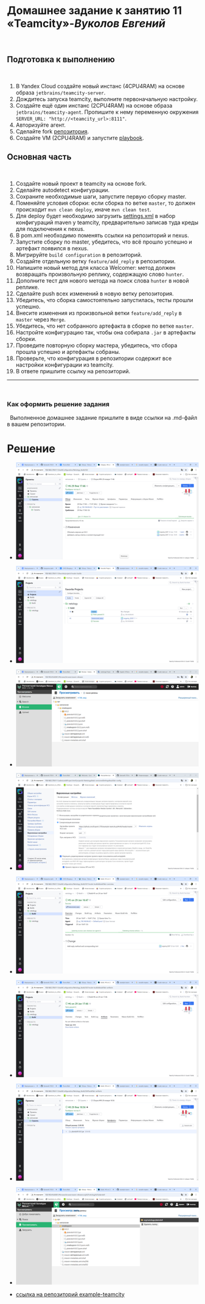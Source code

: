 # **Домашнее задание к занятию 11 «Teamcity»**-***Вуколов Евгений***
 
## **Подготовка к выполнению**
 
1. В Yandex Cloud создайте новый инстанс (4CPU4RAM) на основе образа `jetbrains/teamcity-server`.
2. Дождитесь запуска teamcity, выполните первоначальную настройку.
3. Создайте ещё один инстанс (2CPU4RAM) на основе образа `jetbrains/teamcity-agent`. Пропишите к нему переменную окружения `SERVER_URL: "http://<teamcity_url>:8111"`.
4. Авторизуйте агент.
5. Сделайте fork [репозитория](https://github.com/aragastmatb/example-teamcity).
6. Создайте VM (2CPU4RAM) и запустите [playbook](./infrastructure).
 
## **Основная часть**
 
1. Создайте новый проект в teamcity на основе fork.
2. Сделайте autodetect конфигурации.
3. Сохраните необходимые шаги, запустите первую сборку master.
4. Поменяйте условия сборки: если сборка по ветке `master`, то должен происходит `mvn clean deploy`, иначе `mvn clean test`.
5. Для deploy будет необходимо загрузить [settings.xml](./teamcity/settings.xml) в набор конфигураций maven у teamcity, предварительно записав туда креды для подключения к nexus.
6. В pom.xml необходимо поменять ссылки на репозиторий и nexus.
7. Запустите сборку по master, убедитесь, что всё прошло успешно и артефакт появился в nexus.
8. Мигрируйте `build configuration` в репозиторий.
9. Создайте отдельную ветку `feature/add_reply` в репозитории.
10. Напишите новый метод для класса Welcomer: метод должен возвращать произвольную реплику, содержащую слово `hunter`.
11. Дополните тест для нового метода на поиск слова `hunter` в новой реплике.
12. Сделайте push всех изменений в новую ветку репозитория.
13. Убедитесь, что сборка самостоятельно запустилась, тесты прошли успешно.
14. Внесите изменения из произвольной ветки `feature/add_reply` в `master` через `Merge`.
15. Убедитесь, что нет собранного артефакта в сборке по ветке `master`.
16. Настройте конфигурацию так, чтобы она собирала `.jar` в артефакты сборки.
17. Проведите повторную сборку мастера, убедитесь, что сбора прошла успешно и артефакты собраны.
18. Проверьте, что конфигурация в репозитории содержит все настройки конфигурации из teamcity.
19. В ответе пришлите ссылку на репозиторий.
 
---
 
### **Как оформить решение задания**
 
Выполненное домашнее задание пришлите в виде ссылки на .md-файл в вашем репозитории.

# **Решение**

- ![scrin](https://github.com/Evgenii-379/09-ci-05-teamcity/blob/main/Снимок%20экрана%202025-01-29%20215912.png)
- ![scrin](https://github.com/Evgenii-379/09-ci-05-teamcity/blob/main/Снимок%20экрана%202025-01-29%20233817.png)
- ![scrin](https://github.com/Evgenii-379/09-ci-05-teamcity/blob/main/Снимок%20экрана%202025-01-29%20162915.png)
- ![scrin](https://github.com/Evgenii-379/09-ci-05-teamcity/blob/main/Снимок%20экрана%202025-01-29%20152350.png)
- ![scrin](https://github.com/Evgenii-379/09-ci-05-teamcity/blob/main/Снимок%20экрана%202025-01-29%20234200.png)
- ![scrin](https://github.com/Evgenii-379/09-ci-05-teamcity/blob/main/Снимок%20экрана%202025-01-29%20214914.png)
- ![scrin](https://github.com/Evgenii-379/09-ci-05-teamcity/blob/main/Снимок%20экрана%202025-01-29%20225736.png)
- ![scrin](https://github.com/Evgenii-379/09-ci-05-teamcity/blob/main/Снимок%20экрана%202025-01-29%20225847.png)

- [ссылка на репозиторий example-teamcity](https://github.com/Evgenii-379/example-teamcity/blob/master/README.md) 


